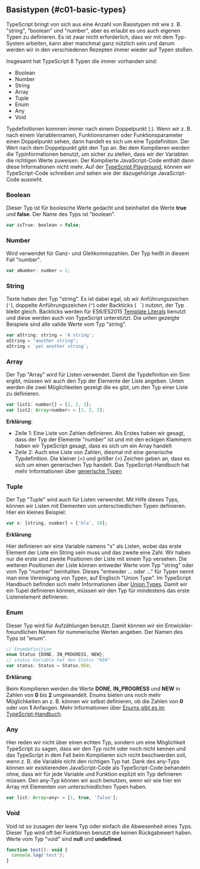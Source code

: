 ## Basistypen {#c01-basic-types}

TypeScript bringt von sich aus eine Anzahl von Basistypen mit wie z. B. "string", "boolean" und "number", aber es erlaubt es uns auch eigenen Typen zu definieren.
Es ist zwar nicht erforderlich, dass wir mit dem Typ-System arbeiten, kann aber manchmal ganz nützlich sein und darum werden wir in den verschiedenen Rezepten immer wieder auf Typen stoßen.

Insgesamt hat TypeScript 8 Typen die immer vorhanden sind:

* Boolean
* Number
* String
* Array
* Tuple
* Enum
* Any
* Void

Typdefinitionen kommen immer nach einem Doppelpunkt (:).
Wenn wir z. B. nach einem Variablennamen, Funktionsnamen oder Funktionsparameter einen Doppelpunkt sehen, dann handelt es sich um eine Typdefinition.
Der Wert nach dem Doppelpunkt gibt den Typ an.
Bei dem Kompilieren werden die Typinformationen benutzt, um sicher zu stellen, dass wir der Variablen die richtigen Werte zuweisen.
Der Kompilierte JavaScript-Code enthält dann diese Informationen nicht mehr.
Auf der [TypeScript Playground](https://www.typescriptlang.org/play/index.html), können wir TypeScript-Code schreiben und sehen wie der dazugehörige JavaScript-Code aussieht.

### Boolean

Dieser Typ ist für boolesche Werte gedacht und beinhaltet die Werte __true__ und __false__. Der Name des Typs ist "boolean".

```js
var isTrue: boolean = false;
```

### Number

Wird verwendet für Ganz- und Gleitkommazahlen. Der Typ heißt in diesem Fall "number".

```js
var aNumber: number = 2;
```

### String

Texte haben den Typ "string".
Es ist dabei egal, ob wir Anführungszeichen (`'`), doppelte Anführungszeichen (`"`) oder Backticks (` ` `) nutzen, der Typ bleibt gleich.
Backticks werden für ES6/ES2015 [Template Literals](https://developer.mozilla.org/en/docs/Web/JavaScript/Reference/Template_literals) benutzt und diese werden auch von TypeScript unterstützt.
Die unten gezeigte Beispiele sind alle valide Werte vom Typ "string".

```js
var aString: string = 'A string';
aString = "another string";
aString = `yet another string`;
```

### Array

Der Typ "Array" wird für Listen verwendet. Damit die Typdefinition ein Sinn ergibt, müssen wir auch den Typ der Elemente der Liste angeben.
Unten werden die zwei Möglichkeiten gezeigt die es gibt, um den Typ einer Liste zu definieren.

```js
var list1: number[] = [1, 2, 3];
var list2: Array<number> = [1, 2, 3];
```

__Erklärung__:

* Zeile 1: Eine Liste von Zahlen definieren. Als Erstes haben wir gesagt, dass der Typ der Elemente "number" ist und mit den eckigen Klammern haben wir TypeScript gesagt, dass es sich um ein Array handelt
* Zeile 2: Auch eine Liste von Zahlen, diesmal mit eine generische Typdefinition. Die kleiner (<) und größer (>) Zeichen geben an, dass es sich um einen generischen Typ handelt. Das TypeScript-Handbuch hat mehr Informationen über [generische Typen](https://www.typescriptlang.org/docs/handbook/generics.html)

### Tuple

Der Typ "Tuple" wird auch für Listen verwendet.
Mit Hilfe dieses Typs, können wir Listen mit Elementen von unterschiedlichen Typen definieren.
Hier ein kleines Beispiel:

```js
var x: [string, number] = ['bla', 10];
```

__Erklärung__:

Hier definieren wir eine Variable namens "x" als Listen, wobei das erste Element der Liste ein String sein muss und das zweite eine Zahl.
Wir haben nur die erste und zweite Positionen der Liste mit einem Typ versehen.
Die weiteren Positionen der Liste können entweder Werte vom Typ "string" oder vom Typ "number" beinhalten.
Dieses "entweder ... oder ..." für Typen nennt man eine Vereinigung von Typen, auf Englisch "Union Type".
Im TypeScript Handbuch befinden sich mehr Informationen über [Union Types](https://www.typescriptlang.org/docs/handbook/advanced-types.html#union-types).
Damit wir ein Tupel definieren können, müssen wir den Typ für mindestens das erste Listenelement definieren.

### Enum

Dieser Typ wird für Aufzählungen benutzt. Damit können wir ein Entwickler-freundlichen Namen für nummerische Werten angeben. Der Namen des Typs ist "enum".

```js
// Enumdefinition
enum Status {DONE, IN_PROGRESS, NEW};
// status Variable hat den Status "NEW"
var status: Status = Status.NEW;
```

__Erklärung__:

Beim Kompilieren werden die Werte __DONE__, __IN\_PROGRESS__ und __NEW__ in Zahlen von __0__ bis __2__ umgewandelt.
Enums bieten uns noch mehr Möglichkeiten an z. B. können wir selbst definieren, ob die Zahlen von __0__ oder von __1__ Anfangen. Mehr Informationen über [Enums gibt es im TypeScript-Handbuch](https://www.typescriptlang.org/docs/handbook/enums.html).

### Any

Hier reden wir nicht über einen echten Typ, sondern um eine Möglichkeit TypeScript zu sagen, dass wir den Typ nicht oder noch nicht kennen und das TypeScript in dem Fall beim Kompilieren sich nicht beschwerden soll, wenn z. B. die Variable nicht den richtigen Typ hat.
Dank des any-Typs können wir existierenden JavaScript-Code als TypeScript-Code behandeln ohne, dass wir für jede Variable und Funktion explizit ein Typ definieren müssen.
Den any-Typ können wir auch benutzen, wenn wir wie hier ein Array mit Elementen von unterschiedlichen Typen haben.

```js
var list: Array<any> = [1, true, 'false'];
```

### Void

Void ist so zusagen der leere Typ oder einfach die Abwesenheit eines Typs.
Dieser Typ wird oft bei Funktionen benutzt die keinen Rückgabewert haben.
Werte vom Typ "void" sind __null__ und __undefined__.

```js
function test(): void {
  console.log('test');
}
```

